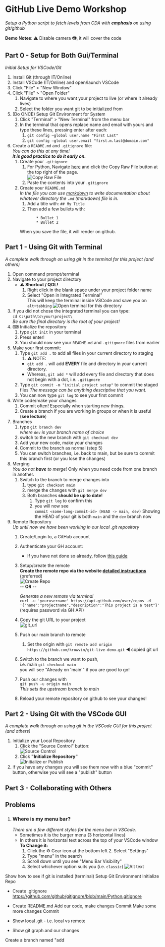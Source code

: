 # GitHub Live Demo Workshop
*Setup a Python script to fetch levels from CDA with **emphasis** on using git/github*

**Demo Notes**: ⚠ Disable camera 📷, it will cover the code

## Part 0 - Setup for Both Gui/Terminal
*Initial Setup for VSCode/Git*

1. Install Git (through IT/Online)
2. Install VSCode (IT/Online) and open/launch VSCode
3. Click "File" > "New Window"
4. Click "File" > "Open Folder"
   1. Navigate to where you want your project to live (or where it already lives)
   2. Select the folder you want git to be initialized from
5. (Do ONCE) Setup Git Environment for System
   1. Click "Terminal" > "New Terminal" from the menu bar
   2. In the terminal that opens replace name and email with yours and type these lines, pressing enter after each:
      1. `git config –global user.name "First Last"`
      2. `git config –global user.email "first.m.last@domain.com"`
6. Create a `README.md` and `.gitignore` file:  
    *You can do this at any time!  
    **It is good practice to do it early on.***
   1. Create your `.gitignore`
      1. For Python, Navigate [here](https://github.com/github/gitignore/blob/main/Python.gitignore) and click the 
        Copy Raw File button at the top right of the page.   
    ![Copy Raw File](resources\images\copy_raw_content.png)   
      2. Paste the contents into your `.gitignore`
   2. Create your `README.md`  
      *In the file you can use [markdown](https://docs.github.com/en/get-started/writing-on-github/getting-started-with-writing-and-formatting-on-github/basic-writing-and-formatting-syntax) to write documentation about whatever directory the `.md` (markdown) file is in.*
      1. Add a title with: `## My Title`
      2. Then add a few bullets with:
         ``` 
             * Bullet 1
             * Bullet 2
         ```
        When you save the file, it will render on github. 


## Part 1 - Using Git with Terminal
*A complete walk through on using git in the terminal for this project (and others)*
1. Open command prompt/terminal
2. Navigate to your project directory
   * **⚠ Shortcut / QOL!**  
     1. Right click in the blank space under your project folder name
     2. Select "Open in Integrated Terminal"  
     This will keep the terminal inside VSCode and save you on `alt+tabbing`
   ![Open terminal for this directory](resources/images/terminal_shortcut.png)
3. If you did not chose the integrated terminal you can type:  
        `cd C:\path\to\your\project\`   
        *Be sure the final directory is the root of your project!*
4. ⌨ Initialize the repository
   1. type  `git init` in your terminal
   2. Press enter!
   3. You should now see your `README.md` and `.gitignore` files from earlier
5. Make your first commit:  
   1. Type `git add .` to add all files in your current directory to staging 
      1. ⚠ NOTE:  
       * `git add .` will add **EVERY** file and directory in your current directory.  
       *  Whereas, `git add *` will add every file and directory that does not begin with a dot, i.e. `.gitignore` 
   2. Type `git commit -m "initial project setup"` to commit the staged files
    *The message can be anything descriptive that you want.*
   3. You can now type `git log` to see your first commit
6. Write code/make your changes  
   1. Commit often! Especially when starting new things.
   2. Create a branch if you are working in groups or when it is useful (**see lecture**)
7. Branches
   1. type `git branch dev`  
   *where `dev` is your branch name of choice*
   2. switch to the new branch with `git checkout dev`
   3. Add your new code, make your changes
   4. Commit to the branch as normal (step 5)
   5. You can switch branches, i.e. back to main, but be sure to commit this branch first (or you lose the changes)
8. Merging  
    *You do not **have** to merge*! Only when you need code from one branch in another. 
   1. Switch to the branch to merge changes into
      1. type `git checkout main`
      2. merge the changes with `git merge dev`
      3. Both branches **should be up to date!**
         1. Type `git log` to confirm this 
         2. you will now see  
          `commit <some-long-commit-id> (HEAD -> main, dev)` Showing the HEAD of your git is both `main` and the `dev` branch now
9. Remote Repository  
*Up until now we have been working in our local .git repository*
    1. Create/Login to, a GitHub account
    2. Authenticate your GH account: 
        * If you have not done so already, follow [this guide](/Authenticate/README.md)
    3. Setup/create the remote   
       **Create the remote repo via the website [detailed instructions](https://docs.github.com/en/github-ae@latest/get-started/quickstart/create-a-repo)** (preferred)   
        ![Create Repo](resources/images/create_repo.png)  
        -- **OR**   --  

        *Generate a new remote via terminal*  
         `curl -u 'yourusername' https://api.github.com/user/repos -d '{"name":"projectname","description":"This project is a test"}'` (requires password via GH API)
    4. Copy the git URL to your project  
    ![git_url](resources/images/git_url.png)  
    4. Push our main branch to remote
       1. Set the origin with `git remote add origin https://github.com/krowvin/git-live-demo.git` ◀ copied git url
    5. Switch to the branch we want to push,   
        i.e. main `git checkout main`  
          you will see "Already on 'main'" if you are good to go!
    6. Push our changes with  
       `git push -u origin main`  
        *This sets the upstream branch to main*
    7. Reload your remote repository on github to see your changes!
## Part 2 - Using Git with the VSCode GUI
*A complete walk through on using git in the VSCode GUI for this project (and others)*
1. Initialize your Local Repository  
   1. Click the "Source Control" button:  
   ![Source Control](resources/images/source_control.png)  
   2. Click **"Initialize Repository"**  
    ![Initialize or Publish](resources/images/init_repo.png)
2. If you have any changes you will see them now with a blue "commit" button, otherwise you will see a "publish" button

## Part 3 - Collaborating with Others

## Problems
1. ### Where is my menu bar?  
   *There are a few different styles for the menu bar in VSCode.*
   * Sometimes it is the burger menu (3 horizontal lines)
   * In others it is horizontal text across the top of your VSCode window  
**To Change it:**
     1. Click the ⚙ Gear icon at the bottom left 2. Select "Settings"
     3. Type "menu" in the search
     4. Scroll down until you see "Menu Bar Visibility" 
     5. Select whichever option suits you (i.e. `classic`) 
        ![Alt text](resources/images/menu_screenshot.png)  






Show how to see if git is installed (terminal)
Setup Git Environment
Initialize Repo
- Create .gitignore
	https://github.com/github/gitignore/blob/main/Python.gitignore
- Create README.md
Add our code, make changes
Commit
Make some more changes
Commit

- Show local .git - i.e. local vs remote
- Show git graph and our changes

Create a branch named "add
